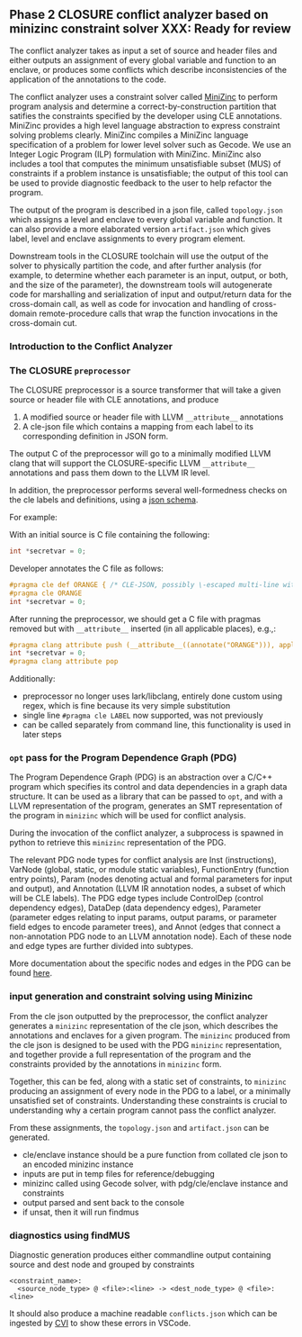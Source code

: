 ## Phase 2 CLOSURE conflict analyzer based on minizinc constraint solver **XXX: Ready for review**

The conflict analyzer takes as input a set of source and header files
and either outputs an assignment of every global variable and function to an enclave,
or produces some conflicts which describe inconsistencies of the application 
of the annotations to the code.

The conflict analyzer uses a constraint solver called [MiniZinc](https://www.minizinc.org/doc-2.5.5/en/index.html)  to perform program analysis and determine a correct-by-construction partition that satifies the constraints
specified by the developer using CLE annotations. MiniZinc provides a high level
language abstraction to express constraint solving problems clearly.
MiniZinc compiles a MiniZinc language specification of a problem for 
lower level solver such as Gecode. We use an Integer Logic Program (ILP) 
formulation with MiniZinc. MiniZinc also includes a tool that computes
the minimum unsatisfiable subset (MUS) of constraints if a problem
instance is unsatisfiable; the output of this tool can be used to
provide diagnostic feedback to the user to help refactor the program.

The output of the program is described in a json file, called `topology.json` which assigns a
level and enclave to every global variable and function. 
It can also provide a more elaborated version `artifact.json` which gives label, level and enclave 
assignments to every program element.

Downstream tools in the CLOSURE toolchain will use the output of the solver to
physically partition the code, and after further analysis (for example, to
determine whether each parameter is an input, output, or both, and the size of
the parameter), the downstream tools will autogenerate code for marshalling and
serialization of input and output/return data for the cross-domain call, as
well as code for invocation and handling of cross-domain remote-procedure calls
that wrap the function invocations in the cross-domain cut. 

### Introduction to the Conflict Analyzer

### The CLOSURE `preprocessor`

The CLOSURE preprocessor is a source transformer that will
take a given source or header file with CLE annotations, and produce

1. A modified source or header file with LLVM `__attribute__` annotations 
2. A cle-json file which contains a mapping from each label to its corresponding definition in JSON form.    

The output C of the preprocessor will go to a minimally modified LLVM clang that will support the CLOSURE-specific LLVM `__attribute__` annotations and pass them down to the LLVM IR level.

In addition, the preprocessor performs several well-formedness checks on the cle labels and definitions, using a [json schema](#cle-schema).

For example:

With an initial source is C file containing the following:
```c
int *secretvar = 0;
```

Developer annotates the C file as follows:
```c
#pragma cle def ORANGE { /* CLE-JSON, possibly \-escaped multi-line with whole bunch of constraints*/ }  
#pragma cle ORANGE 
int *secretvar = 0;
```

After running the preprocessor, we should get a C file with pragmas removed but with `__attribute__` inserted (in all applicable places), e.g.,:
```c
#pragma clang attribute push (__attribute__((annotate("ORANGE"))), apply_to = any(function,type_alias,record,enum,variable(unless(is_parameter)),field))
int *secretvar = 0;
#pragma clang attribute pop
```

Additionally:
- preprocessor no longer uses lark/libclang, entirely done custom using regex, which is
fine because its very simple substitution
- single line `#pragma cle LABEL` now supported, was not previously
- can be called separately from command line, this functionality is used in later steps

### `opt` pass for the Program Dependence Graph (PDG)

The Program Dependence Graph (PDG) is an abstraction over a C/C++ program which specifies its control and data dependencies
in a graph data structure. It can be used as a library that can be passed to `opt`, and with
a LLVM representation of the program, generates an SMT representation of the program in `minizinc` which will 
be used for conflict analysis.

During the invocation of the conflict analyzer, a subprocess is spawned in python to retrieve this `minizinc` 
representation of the PDG.

The relevant PDG node types for conflict analysis are Inst (instructions), VarNode (global, static, or module static
variables), FunctionEntry (function entry points), Param (nodes denoting
actual and formal parameters for input and output), and Annotation (LLVM IR
annotation nodes, a subset of which will be CLE labels). The PDG edge types
include ControlDep (control dependency edges), DataDep (data dependency edges),
Parameter (parameter edges relating to input params, output params, or
parameter field edges to encode parameter trees), and Annot (edges that connect
a non-annotation PDG node to an LLVM annotation node). Each of these node and
edge types are further divided into subtypes. 

More documentation about the specific nodes and edges in the PDG can be found [here](#pdg-appendix). 

### input generation and constraint solving using Minizinc

From the cle json outputted by the preprocessor, the conflict analyzer generates
a `minizinc` representation of the cle json, which describes the annotations
and enclaves for a given program. The `minizinc` produced from the cle json
is designed to be used with the PDG `minizinc` representation, and together
provide a full representation of the program and the constraints provided by the annotations
in `minizinc` form.

Together, this can be fed, along with a static set of constraints, to `minizinc`
producing an assignment of every node in the PDG to a label, or a 
minimally unsatisfied set of constraints. Understanding these constraints is crucial to
understanding why a certain program cannot pass the conflict analyzer.

From these assignments, the `topology.json` and `artifact.json` can be generated.

- cle/enclave instance should be a pure function 
from collated cle json to an encoded minizinc instance 
- inputs are put in temp files for reference/debugging
- minizinc called using Gecode solver, with pdg/cle/enclave instance and constraints
- output parsed and sent back to the console
- if unsat, then it will run findmus  

### diagnostics using findMUS

Diagnostic generation produces either commandline output
containing source and dest node and grouped by constraints 

```
<constraint_name>: 
  <source_node_type> @ <file>:<line> -> <dest_node_type> @ <file>:<line>
``` 

It should also produce a machine readable `conflicts.json` which can be ingested by [CVI](#cvi)
to show these errors in VSCode.
